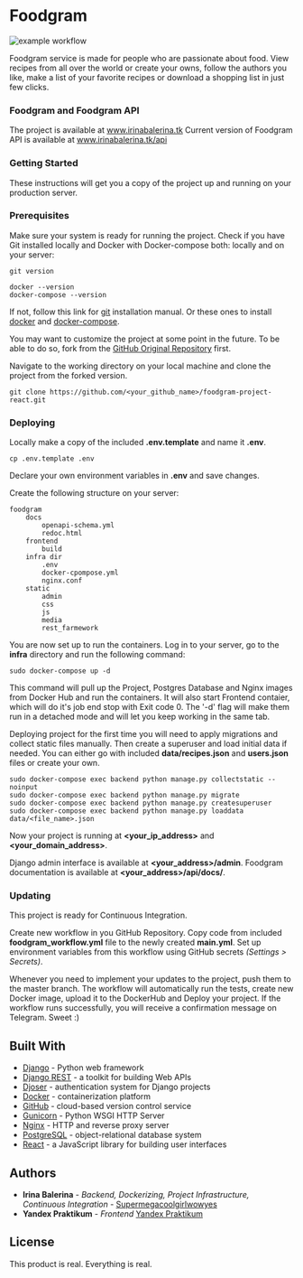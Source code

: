 # Foodgram
![example workflow](https://github.com/supermegacoolgirlwowyes/foodgram-project-react/actions/workflows/main.yml/badge.svg)

Foodgram service is made for people who are passionate about food. View recipes from all over the world or create your owns, follow the authors you like, make a list of your favorite recipes or download a shopping list in just few clicks.

### Foodgram and Foodgram API

The project is available at www.irinabalerina.tk
Current version of Foodgram API is available at www.irinabalerina.tk/api

### Getting Started

These instructions will get you a copy of the project up and running on your production server.

### Prerequisites

Make sure your system is ready for running the project. Check if you have Git installed locally and Docker with Docker-compose both: locally and on your server:
```
git version
```
```
docker --version
docker-compose --version
```
If not, follow this link for [git](https://github.com/git-guides/install-git) installation manual. Or these ones to install [docker](https://docs.docker.com/get-docker) and [docker-compose](https://docs.docker.com/compose/install/).

You may want to customize the project at some point in the future. 
To be able to do so, fork from the [GitHub Original Repository](https://github.com/Supermegacoolgirlwowyes/foodgram-project-react.git) first.

Navigate to the working directory on your local machine and clone the project from the forked version. 

```
git clone https://github.com/<your_github_name>/foodgram-project-react.git
```

### Deploying

Locally make a copy of the included **.env.template** and name it **.env**. 

```
cp .env.template .env
```
Declare your own environment variables in **.env** and save changes.

Create the following structure on your server:
```
foodgram
    docs
        openapi-schema.yml
        redoc.html
    frontend
        build
    infra dir
        .env
        docker-cpompose.yml
        nginx.conf
    static
        admin
        css
        js
        media
        rest_farmework
```

You are now set up to run the containers. Log in to your server, go to the **infra** directory and run the following command:


```
sudo docker-compose up -d
```
This command will pull up the Project, Postgres Database and Nginx images from Docker Hub and run the containers. It will also start Frontend contaier, which will do it's job end stop with Exit code 0. The '-d' flag will make them run in a detached mode and will let you keep working in the same tab.

Deploying project for the first time you will need to apply migrations and collect static files manually. Then create a superuser and load initial data if needed. You can either go with included **data/recipes.json** and **users.json** files or create your own.

```
sudo docker-compose exec backend python manage.py collectstatic --noinput
sudo docker-compose exec backend python manage.py migrate
sudo docker-compose exec backend python manage.py createsuperuser
sudo docker-compose exec backend python manage.py loaddata data/<file_name>.json
```

Now your project is running at **<your_ip_address>** and **<your_domain_address>**.

Django admin interface is available at **<your_address>/admin**. Foodgram documentation is available at **<your_address>/api/docs/**.

### Updating

This project is ready for Continuous Integration.

Create new workflow in you GitHub Repository. Copy code from included **foodgram_workflow.yml** file to the newly created **main.yml**. Set up environment variables from this workflow using GitHub secrets *(Settings > Secrets)*.

Whenever you need to implement your updates to the project, push them to the master branch. The workflow will automatically run the tests, create new Docker image, upload it to the DockerHub and Deploy your project. If the workflow runs successfully, you will receive a confirmation message on Telegram. Sweet :)

## Built With
* [Django](https://www.djangoproject.com) - Python web framework
* [Django REST](https://www.django-rest-framework.org) -  a toolkit for building Web APIs
* [Djoser](https://djoser.readthedocs.io/) - authentication system for Django projects
* [Docker](https://www.docker.com) - containerization platform
* [GitHub](https://github.com) - cloud-based version control service
* [Gunicorn](https://gunicorn.org) - Python WSGI HTTP Server
* [Nginx](https://nginx.org/en/) - HTTP and reverse proxy server
* [PostgreSQL](https://www.postgresql.org) - object-relational database system
* [React](https://reactjs.org) - a JavaScript library for building user interfaces 

## Authors

* **Irina Balerina** - *Backend, Dockerizing, Project Infrastructure, Continuous Integration* - [Supermegacoolgirlwowyes](https://github.com/Supermegacoolgirlwowyes)
* **Yandex Praktikum** - *Frontend* [Yandex Praktikum](https://github.com/yandex-praktikum/)

## License

This product is real. Everything is real.
